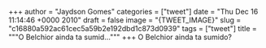 
+++
author = "Jaydson Gomes"
categories = ["tweet"]
date = "Thu Dec 16 11:14:46 +0000 2010"
draft = false
image = "{TWEET_IMAGE}"
slug = "c16880a592ac61cec5a59b2e192dbd1c873d0939"
tags = ["tweet"]
title = """O Belchior ainda ta sumid..."""
+++
O Belchior ainda ta sumido?
